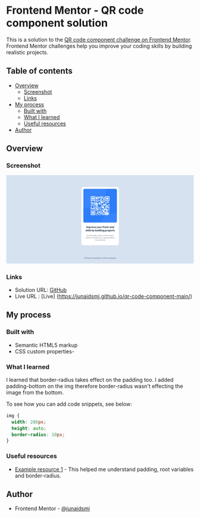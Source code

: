 # Frontend Mentor - QR code component solution

This is a solution to the [QR code component challenge on Frontend Mentor](https://www.frontendmentor.io/challenges/qr-code-component-iux_sIO_H). Frontend Mentor challenges help you improve your coding skills by building realistic projects.

## Table of contents

- [Overview](#overview)
  - [Screenshot](#screenshot)
  - [Links](#links)
- [My process](#my-process)
  - [Built with](#built-with)
  - [What I learned](#what-i-learned)
  - [Useful resources](#useful-resources)
- [Author](#author)

## Overview

### Screenshot

![](./screenshot.jpg)

### Links

- Solution URL: [GitHub](https://github.com/junaidsmj/qr-code-component-main)
- Live URL : [Live] (https://junaidsmj.github.io/qr-code-component-main/)

## My process

### Built with

- Semantic HTML5 markup
- CSS custom properties-

### What I learned

I learned that border-radius takes effect on the padding too. I added padding-bottom on the img therefore border-radius wasn't effecting the image from the bottom.

To see how you can add code snippets, see below:

```css
img {
  width: 286px;
  height: auto;
  border-radius: 10px;
}
```

### Useful resources

- [Example resource 1](https://www.w3schools.com/) - This helped me understand padding, root variables and border-radius.

## Author

- Frontend Mentor - [@junaidsmj](https://www.frontendmentor.io/profile/junaidsmj)
